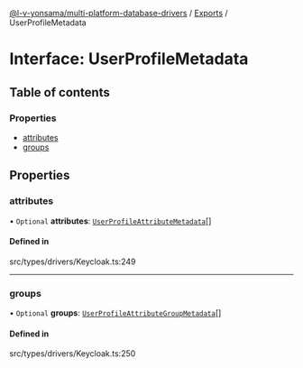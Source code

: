 [@l-v-yonsama/multi-platform-database-drivers](../README.md) / [Exports](../modules.md) / UserProfileMetadata

# Interface: UserProfileMetadata

## Table of contents

### Properties

- [attributes](UserProfileMetadata.md#attributes)
- [groups](UserProfileMetadata.md#groups)

## Properties

### attributes

• `Optional` **attributes**: [`UserProfileAttributeMetadata`](UserProfileAttributeMetadata.md)[]

#### Defined in

src/types/drivers/Keycloak.ts:249

___

### groups

• `Optional` **groups**: [`UserProfileAttributeGroupMetadata`](UserProfileAttributeGroupMetadata.md)[]

#### Defined in

src/types/drivers/Keycloak.ts:250
